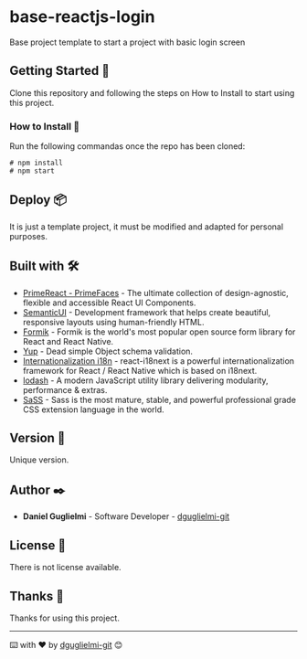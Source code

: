 
# base-reactjs-login

Base project template to start a project with basic login screen

## Getting Started 🚀

Clone this repository and following the steps on How to Install to start using this project.


### How to Install 🔧

Run the following commandas once the repo has been cloned:

```
# npm install
# npm start
```

## Deploy 📦

It is just a template project, it must be modified and adapted for personal purposes.


## Built with 🛠️

* [PrimeReact - PrimeFaces](https://www.primefaces.org/primereact/) - The ultimate collection of design-agnostic, flexible and accessible React UI Components.
* [SemanticUI](https://semantic-ui.com/) - Development framework that helps create beautiful, responsive layouts using human-friendly HTML.
* [Formik](https://formik.org/) - Formik is the world's most popular open source form library for React and React Native.
* [Yup](https://yarnpkg.com/package/yup) - Dead simple Object schema validation.
* [Internationalization i18n](https://react.i18next.com/) - react-i18next is a powerful internationalization framework for React / React Native which is based on i18next.
* [lodash](https://lodash.com/) - A modern JavaScript utility library delivering modularity, performance & extras.
* [SaSS](https://sass-lang.com/) - Sass is the most mature, stable, and powerful professional grade CSS extension language in the world.



## Version 📌

Unique version.

## Author ✒️

* **Daniel Guglielmi** - Software Developer - [dguglielmi-git](https://github.com/dguglielmi-git)


## License 📄

There is not license available.

## Thanks 🎁

Thanks for using this project.


---
⌨️ with ❤️ by [dguglielmi-git](https://github.com/dguglielmi-git) 😊